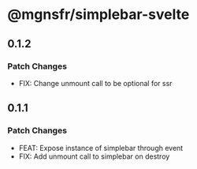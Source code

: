 # @mgnsfr/simplebar-svelte

## 0.1.2

### Patch Changes

- FIX: Change unmount call to be optional for ssr

## 0.1.1

### Patch Changes

- FEAT: Expose instance of simplebar through event
- FIX: Add unmount call to simplebar on destroy
